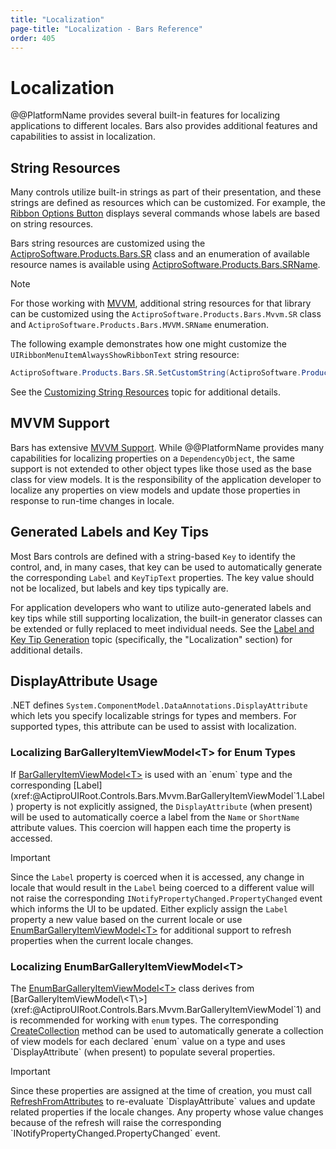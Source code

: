 ```yaml
---
title: "Localization"
page-title: "Localization - Bars Reference"
order: 405
---
```

# Localization

@@PlatformName provides several built-in features for localizing applications to different locales. Bars also provides additional features and capabilities to assist in localization.

## String Resources

Many controls utilize built-in strings as part of their presentation, and these strings are defined as resources which can be customized. For example, the [Ribbon Options Button](ribbon-features/options-button.md) displays several commands whose labels are based on string resources.

Bars string resources are customized using the [ActiproSoftware.Products.Bars.SR](xref:ActiproSoftware.Products.Bars.SR) class and an enumeration of available resource names is available using [ActiproSoftware.Products.Bars.SRName](xref:ActiproSoftware.Products.Bars.SRName).

> [!NOTE]
> For those working with [MVVM](mvvm-support.md), additional string resources for that library can be customized using the `ActiproSoftware.Products.Bars.Mvvm.SR` class and `ActiproSoftware.Products.Bars.MVVM.SRName` enumeration.

The following example demonstrates how one might customize the `UIRibbonMenuItemAlwaysShowRibbonText` string resource:

```csharp
ActiproSoftware.Products.Bars.SR.SetCustomString(ActiproSoftware.Products.Bars.SRName.UIRibbonMenuItemAlwaysShowRibbonText.ToString(), "Show Full Ribbon");
```

See the [Customizing String Resources](../customizing-string-resources.md) topic for additional details.

## MVVM Support

Bars has extensive [MVVM Support](mvvm-support.md). While @@PlatformName provides many capabilities for localizing properties on a `DependencyObject`, the same support is not extended to other object types like those used as the base class for view models.  It is the responsibility of the application developer to localize any properties on view models and update those properties in response to run-time changes in locale.

## Generated Labels and Key Tips

Most Bars controls are defined with a string-based `Key` to identify the control, and, in many cases, that key can be used to automatically generate the corresponding `Label` and `KeyTipText` properties.  The key value should not be localized, but labels and key tips typically are.

For application developers who want to utilize auto-generated labels and key tips while still supporting localization, the built-in generator classes can be extended or fully replaced to meet individual needs.  See the [Label and Key Tip Generation](controls/auto-generation.md) topic (specifically, the "Localization" section) for additional details.

## DisplayAttribute Usage

.NET defines `System.ComponentModel.DataAnnotations.DisplayAttribute` which lets you specify localizable strings for types and members.  For supported types, this attribute can be used to assist with localization.

### Localizing BarGalleryItemViewModel\<T\> for Enum Types

If [BarGalleryItemViewModel\<T\>](xref:@ActiproUIRoot.Controls.Bars.Mvvm.BarGalleryItemViewModel`1) is used with an `enum` type and the corresponding [Label](xref:@ActiproUIRoot.Controls.Bars.Mvvm.BarGalleryItemViewModel`1.Label) property is not explicitly assigned, the `DisplayAttribute` (when present) will be used to automatically coerce a label from the `Name` or `ShortName` attribute values. This coercion will happen each time the property is accessed.

> [!IMPORTANT]
> Since the `Label` property is coerced when it is accessed, any change in locale that would result in the `Label` being coerced to a different value will not raise the corresponding `INotifyPropertyChanged.PropertyChanged` event which informs the UI to be updated.  Either explicly assign the `Label` property a new value based on the current locale or use [EnumBarGalleryItemViewModel\<T\>](xref:@ActiproUIRoot.Controls.Bars.Mvvm.EnumBarGalleryItemViewModel`1) for additional support to refresh properties when the current locale changes.

### Localizing EnumBarGalleryItemViewModel\<T\>

The [EnumBarGalleryItemViewModel\<T\>](xref:@ActiproUIRoot.Controls.Bars.Mvvm.EnumBarGalleryItemViewModel`1) class derives from [BarGalleryItemViewModel\<T\>](xref:@ActiproUIRoot.Controls.Bars.Mvvm.BarGalleryItemViewModel`1) and is recommended for working with `enum` types.  The corresponding [CreateCollection](xref:@ActiproUIRoot.Controls.Bars.Mvvm.EnumBarGalleryItemViewModel`1.CreateCollection*) method can be used to automatically generate a collection of view models for each declared `enum` value on a type and uses `DisplayAttribute` (when present) to populate several properties.

> [!IMPORTANT]
> Since these properties are assigned at the time of creation, you must call [RefreshFromAttributes](xref:@ActiproUIRoot.Controls.Bars.Mvvm.EnumBarGalleryItemViewModel`1.RefreshFromAttributes*) to re-evaluate `DisplayAttribute` values and update related properties if the locale changes. Any property whose value changes because of the refresh will raise the corresponding `INotifyPropertyChanged.PropertyChanged` event.